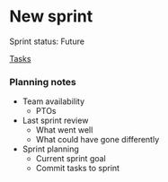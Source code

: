 # New sprint

Sprint status: Future

[Tasks](New%20sprint%2027e9ae7944c68144af7bdc735c7579ea/Tasks%2027e9ae7944c68188b58bc1fd308181a6.csv)

### **Planning notes**

- Team availability
    - PTOs
- Last sprint review
    - What went well
    - What could have gone differently
- Sprint planning
    - Current sprint goal
    - Commit tasks to sprint